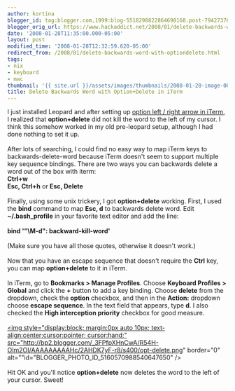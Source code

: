 ```yaml
---
author: kortina
blogger_id: tag:blogger.com,1999:blog-5518298822864690168.post-7942737694547143915
blogger_orig_url: https://www.hackaddict.net/2008/01/delete-backwards-word-with-optiondelete.html
date: '2008-01-28T11:35:00.000-05:00'
layout: post
modified_time: '2008-01-28T12:32:59.620-05:00'
redirect_from: /2008/01/delete-backwards-word-with-optiondelete.html
tags:
- nix
- keyboard
- mac
thumbnail: '{{ site.url }}/assets/images/thumbnails/2008-01-28-image-0000.png'
title: Delete Backwards Word with Option+Delete in iTerm
---
```


I just installed Leopard and after setting up <a href="http://hackaddict.blogspot.com/2007/07/skip-to-next-or-previous-word-in-iterm.html" title="hackaddict.net: Skip to Next or Previous Word in iTerm Using Alt / Option + Left or Right Arrow Keys">option left / right arrow in iTerm</a>, I realized that <b>option+delete</b> did not kill the word to the left of my cursor.  I think this somehow worked in my old pre-leopard setup, although I had done nothing to set it up.<br /><br />After lots of searching, I could find no easy way to map iTerm keys to backwards-delete-word because iTerm doesn't seem to support multiple key sequence bindings.  There are two ways you can backwards delete a word out of the box with iterm:<br /><b>Ctrl+w</b><br /><b>Esc, Ctrl+h</b> or <b>Esc, Delete</b><br /><br />Finally, using some unix trickery, I got <b>option+delete</b> working.  First, I used the <b>bind</b> command to map <b>Esc, d</b> to backwards delete word. Edit <b>~/.bash_profile</b> in your favorite text editor and add the line:<br /><br /><b>bind '"\M-d": backward-kill-word'</b><br /><br />(Make sure you have all those quotes, otherwise it doesn't work.)<br /><br />Now that you have an escape sequence that doesn't require the <b>Ctrl</b> key, you can map <b>option+delete</b> to it in iTerm.<br /><br />In iTerm, go to <b>Bookmarks > Manage Profiles</b>.  Choose <b>Keyboard Profiles > Global</b> and click the <b>+</b> button to add a key binding.  Choose <b>delete</b> from the dropdown, check the <b>option</b> checkbox, and then in the <b>Action:</b> dropdown choose <b>escape sequence</b>.  In the text field that appears, type <b>d</b>.  I also checked the <b>High interception priority</b> checkbox for good measure.  <br /><br /><a onblur="try {parent.deselectBloggerImageGracefully();} catch(e) {}" href="http://bp2.blogger.com/_3FPfpXHnCwA/R54H-OIm2OI/AAAAAAAAAHc/2AHDK7yF-r8/s1600-h/opt-delete.png"><img style="display:block; margin:0px auto 10px; text-align:center;cursor:pointer; cursor:hand;" src="http://bp2.blogger.com/_3FPfpXHnCwA/R54H-OIm2OI/AAAAAAAAAHc/2AHDK7yF-r8/s400/opt-delete.png" border="0" alt=""id="BLOGGER_PHOTO_ID_5160570988540647650" /></a><br /><br />Hit OK and you'll notice <b>option+delete</b> now deletes the word to the left of your cursor.  Sweet!